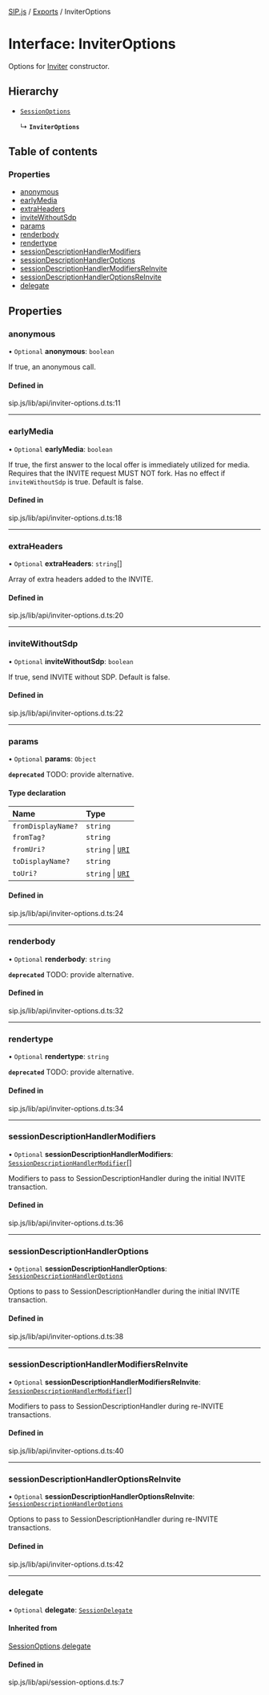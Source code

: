 [SIP.js](../README.md) / [Exports](../modules.md) / InviterOptions

# Interface: InviterOptions

Options for [Inviter](../classes/Inviter.md) constructor.

## Hierarchy

- [`SessionOptions`](SessionOptions.md)

  ↳ **`InviterOptions`**

## Table of contents

### Properties

- [anonymous](InviterOptions.md#anonymous)
- [earlyMedia](InviterOptions.md#earlymedia)
- [extraHeaders](InviterOptions.md#extraheaders)
- [inviteWithoutSdp](InviterOptions.md#invitewithoutsdp)
- [params](InviterOptions.md#params)
- [renderbody](InviterOptions.md#renderbody)
- [rendertype](InviterOptions.md#rendertype)
- [sessionDescriptionHandlerModifiers](InviterOptions.md#sessiondescriptionhandlermodifiers)
- [sessionDescriptionHandlerOptions](InviterOptions.md#sessiondescriptionhandleroptions)
- [sessionDescriptionHandlerModifiersReInvite](InviterOptions.md#sessiondescriptionhandlermodifiersreinvite)
- [sessionDescriptionHandlerOptionsReInvite](InviterOptions.md#sessiondescriptionhandleroptionsreinvite)
- [delegate](InviterOptions.md#delegate)

## Properties

### anonymous

• `Optional` **anonymous**: `boolean`

If true, an anonymous call.

#### Defined in

sip.js/lib/api/inviter-options.d.ts:11

___

### earlyMedia

• `Optional` **earlyMedia**: `boolean`

If true, the first answer to the local offer is immediately utilized for media.
Requires that the INVITE request MUST NOT fork.
Has no effect if `inviteWithoutSdp` is true.
Default is false.

#### Defined in

sip.js/lib/api/inviter-options.d.ts:18

___

### extraHeaders

• `Optional` **extraHeaders**: `string`[]

Array of extra headers added to the INVITE.

#### Defined in

sip.js/lib/api/inviter-options.d.ts:20

___

### inviteWithoutSdp

• `Optional` **inviteWithoutSdp**: `boolean`

If true, send INVITE without SDP. Default is false.

#### Defined in

sip.js/lib/api/inviter-options.d.ts:22

___

### params

• `Optional` **params**: `Object`

**`deprecated`** TODO: provide alternative.

#### Type declaration

| Name | Type |
| :------ | :------ |
| `fromDisplayName?` | `string` |
| `fromTag?` | `string` |
| `fromUri?` | `string` \| [`URI`](../classes/URI.md) |
| `toDisplayName?` | `string` |
| `toUri?` | `string` \| [`URI`](../classes/URI.md) |

#### Defined in

sip.js/lib/api/inviter-options.d.ts:24

___

### renderbody

• `Optional` **renderbody**: `string`

**`deprecated`** TODO: provide alternative.

#### Defined in

sip.js/lib/api/inviter-options.d.ts:32

___

### rendertype

• `Optional` **rendertype**: `string`

**`deprecated`** TODO: provide alternative.

#### Defined in

sip.js/lib/api/inviter-options.d.ts:34

___

### sessionDescriptionHandlerModifiers

• `Optional` **sessionDescriptionHandlerModifiers**: [`SessionDescriptionHandlerModifier`](SessionDescriptionHandlerModifier.md)[]

Modifiers to pass to SessionDescriptionHandler during the initial INVITE transaction.

#### Defined in

sip.js/lib/api/inviter-options.d.ts:36

___

### sessionDescriptionHandlerOptions

• `Optional` **sessionDescriptionHandlerOptions**: [`SessionDescriptionHandlerOptions`](SessionDescriptionHandlerOptions.md)

Options to pass to SessionDescriptionHandler during the initial INVITE transaction.

#### Defined in

sip.js/lib/api/inviter-options.d.ts:38

___

### sessionDescriptionHandlerModifiersReInvite

• `Optional` **sessionDescriptionHandlerModifiersReInvite**: [`SessionDescriptionHandlerModifier`](SessionDescriptionHandlerModifier.md)[]

Modifiers to pass to SessionDescriptionHandler during re-INVITE transactions.

#### Defined in

sip.js/lib/api/inviter-options.d.ts:40

___

### sessionDescriptionHandlerOptionsReInvite

• `Optional` **sessionDescriptionHandlerOptionsReInvite**: [`SessionDescriptionHandlerOptions`](SessionDescriptionHandlerOptions.md)

Options to pass to SessionDescriptionHandler during re-INVITE transactions.

#### Defined in

sip.js/lib/api/inviter-options.d.ts:42

___

### delegate

• `Optional` **delegate**: [`SessionDelegate`](SessionDelegate.md)

#### Inherited from

[SessionOptions](SessionOptions.md).[delegate](SessionOptions.md#delegate)

#### Defined in

sip.js/lib/api/session-options.d.ts:7
